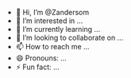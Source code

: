 - 👋 Hi, I’m @Zandersom
- 👀 I’m interested in ...
- 🌱 I’m currently learning ...
- 💞️ I’m looking to collaborate on ...
- 📫 How to reach me ...
- 😄 Pronouns: ...
- ⚡ Fun fact: ...

<!---
Zandersom/Zandersom is a ✨ special ✨ repository because its `README.md` (this file) appears on your GitHub profile.
You can click the Preview link to take a look at your changes.
--->
